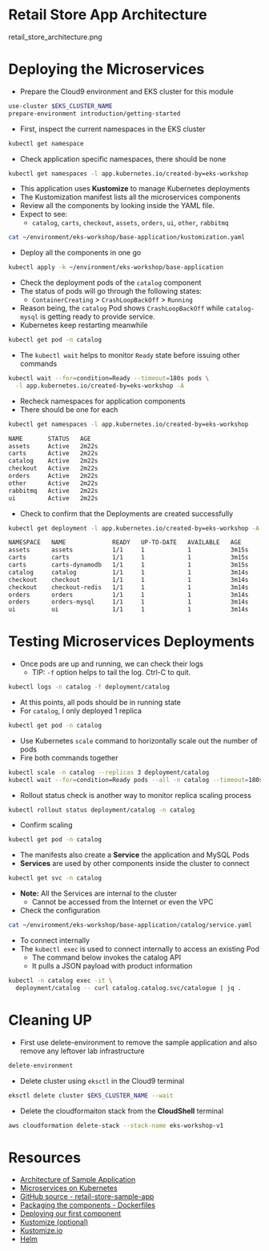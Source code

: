 
# Retail Store App Architecture

retail_store_architecture.png



# Deploying the Microservices

- Prepare the Cloud9 environment and EKS cluster for this module

```bash
use-cluster $EKS_CLUSTER_NAME
prepare-environment introduction/getting-started
```

- First, inspect the current namespaces in the EKS cluster

```bash
kubectl get namespace
```

- Check application specific namespaces, there should be none

```bash
kubectl get namespaces -l app.kubernetes.io/created-by=eks-workshop
```

- This application uses **Kustomize** to manage Kubernetes deployments
- The Kustomization manifest lists all the microservices components
- Review all the components by looking inside the YAML file. 
- Expect to see:
  - `catalog`, `carts`, `checkout`, `assets`, `orders`, `ui`, `other`, `rabbitmq`

```bash
cat ~/environment/eks-workshop/base-application/kustomization.yaml
```

- Deploy all the components in one go

```bash
kubectl apply -k ~/environment/eks-workshop/base-application
```

- Check the deployment pods of the `catalog` component
- The status of pods will go through the following states:
  - `ContainerCreating` > `CrashLoopBackOff` > `Running`
- Reason being, the `catalog` Pod shows `CrashLoopBackOff` while `catalog-mysql` is getting ready to provide service. 
- Kubernetes keep restarting meanwhile

```bash
kubectl get pod -n catalog
```

- The `kubectl wait` helps to monitor `Ready` state before issuing other commands

```bash
kubectl wait --for=condition=Ready --timeout=180s pods \
  -l app.kubernetes.io/created-by=eks-workshop -A
```

- Recheck namespaces for application components
- There should be one for each

```bash
kubectl get namespaces -l app.kubernetes.io/created-by=eks-workshop
```
```bash
NAME       STATUS   AGE
assets     Active   2m22s
carts      Active   2m22s
catalog    Active   2m22s
checkout   Active   2m22s
orders     Active   2m22s
other      Active   2m22s
rabbitmq   Active   2m22s
ui         Active   2m22s
```

- Check to confirm that the Deployments are created successfully

```bash
kubectl get deployment -l app.kubernetes.io/created-by=eks-workshop -A
```
```bash
NAMESPACE   NAME             READY   UP-TO-DATE   AVAILABLE   AGE
assets      assets           1/1     1            1           3m15s
carts       carts            1/1     1            1           3m15s
carts       carts-dynamodb   1/1     1            1           3m15s
catalog     catalog          1/1     1            1           3m14s
checkout    checkout         1/1     1            1           3m14s
checkout    checkout-redis   1/1     1            1           3m14s
orders      orders           1/1     1            1           3m14s
orders      orders-mysql     1/1     1            1           3m14s
ui          ui               1/1     1            1           3m14s
```


# Testing Microservices Deployments

- Once pods are up and running, we can check their logs
  - TIP: `-f` option helps to tail the log. Ctrl-C to quit.

```bash
kubectl logs -n catalog -f deployment/catalog
```

- At this points, all pods should be in running state
- For `catalog`, I only deployed 1 replica

```bash
kubectl get pod -n catalog
```

- Use Kubernetes `scale` command to horizontally scale out the number of pods
- Fire both commands together

```bash
kubectl scale -n catalog --replicas 3 deployment/catalog
kubectl wait --for=condition=Ready pods --all -n catalog --timeout=180s
```

- Rollout status check is another way to monitor replica scaling process

```bash
kubectl rollout status deployment/catalog -n catalog
```

- Confirm scaling

```bash
kubectl get pod -n catalog
```

- The manifests also create a **Service** the application and MySQL Pods 
- **Services** are used by other components inside the cluster to connect

```bash
kubectl get svc -n catalog
```

- **Note:** All the Services are internal to the cluster
  - Cannot be accessed from the Internet or even the VPC
- Check the configuration

```bash
cat ~/environment/eks-workshop/base-application/catalog/service.yaml
```

- To connect internally
- The `kubectl exec` is used to connect internally to access an existing Pod
  - The command below invokes the catalog API
  - It pulls a JSON payload with product information

```bash
kubectl -n catalog exec -it \
  deployment/catalog -- curl catalog.catalog.svc/catalogue | jq .
```

# Cleaning UP

- First use delete-environment to remove the sample application and also remove any leftover lab infrastructure

```bash
delete-environment
```

- Delete cluster using `eksctl` in the Cloud9 terminal

```bash
eksctl delete cluster $EKS_CLUSTER_NAME --wait
```

- Delete the cloudformaiton stack from the **CloudShell** terminal

```bash
aws cloudformation delete-stack --stack-name eks-workshop-v1
```


# Resources

- [Architecture of Sample Application](https://www.eksworkshop.com/docs/introduction/getting-started/about/)
- [Microservices on Kubernetes](https://www.eksworkshop.com/docs/introduction/getting-started/microservices/)
- [GitHub source - retail-store-sample-app](https://github.com/aws-containers/retail-store-sample-app)
- [Packaging the components - Dockerfiles](https://www.eksworkshop.com/docs/introduction/getting-started/packaging-application/)
- [Deploying our first component](https://www.eksworkshop.com/docs/introduction/getting-started/first/)
- [Kustomize (optional)](https://www.eksworkshop.com/docs/introduction/kustomize/)
- [Kustomize.io](https://kustomize.io/)
- [Helm](https://helm.sh/)



